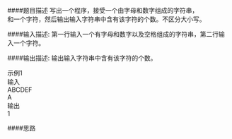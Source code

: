 ####题目描述
写出一个程序，接受一个由字母和数字组成的字符串，<br>
和一个字符，然后输出输入字符串中含有该字符的个数。不区分大小写。

####输入描述:
第一行输入一个有字母和数字以及空格组成的字符串，第二行输入一个字符。

####输出描述:
输出输入字符串中含有该字符的个数。

示例1<br>
输入<br>
ABCDEF<br>
A
<br>
输出<br>
1

####思路
